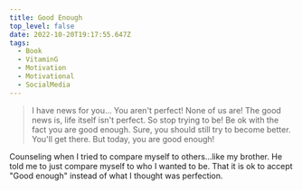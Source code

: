 ```yaml
---
title: Good Enough
top_level: false
date: 2022-10-20T19:17:55.647Z
tags:
  - Book
  - VitaminG
  - Motivation
  - Motivational
  - SocialMedia
---
```

> I have news for you... You aren't perfect! None of us are! The good news is, life itself isn't perfect. So stop trying to be! Be ok with the fact you are good enough. Sure, you should still try to become better. You'll get there. But today, you are good enough!

Counseling when I tried to compare myself to others...like my brother. He told me to just compare myself to who I wanted to be. That it is ok to accept "Good enough" instead of what I thought was perfection.